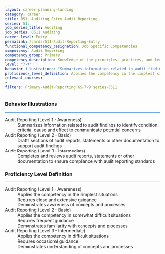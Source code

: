 ```yaml
---
layout: career-planning-landing
category: career
title: 0511 Auditing Entry Audit Reporting
series: 511
job_series_title: Auditing
job_series: 0511 Auditing
career_level: Entry
permalink: /cards/511-Audit-Reporting-Entry
functional_competency_designation: Job Specific Competencies
competency: Audit Reporting
competency_group: Primary
competency_description: Knowledge of the principles, practices, and techniques used to report audit findings (criteria, condition, cause, effect, and recommendation).
level: "7-9"
behavior_illustrations: "Summarizes information related to audit findings to identify condition, criteria, cause and effect to communicate potential concerns ? Drafts sections of audit reports, statements or other documentation to support audit findings ? Completes and reviews audit reports, statements or other documentation to ensure compliance with audit reporting standards"
proficiency_level_definition: Applies the competency in the simplest situations ? Requires close and extensive guidance ? Demonstrates awareness of concepts and processes ? Applies the competency in somewhat difficult situations ? Requires frequent guidance ? Demonstrates familiarity with concepts and processes  ? Applies the competency in difficult situations ? Requires occasional guidance ? Demonstrates understanding of concepts and processes
relevant_courses: 
- 
filters: Primary-Audit-Reporting GS-7-9 series-0511
---
```


<div class="desktop:grid-col-6 margin-y-3">
  <div class="border-top-2 bg-white padding-3 shadow-5 height-full members-hover border-1px button-border border-top-blue radius-lg card-text-color">
    <h3>Behavior Illustrations</h3>
    <hr style="background-color: #1b74e0 !important;"/>
    <dl class="text-base card-content-color"><dt>Audit Reporting (Level 1 - Awareness)</dt><dd>Summarizes information related to audit findings to identify condition, criteria, cause and effect to communicate potential concerns</dd><dt>Audit Reporting (Level 2 - Basic)</dt><dd>Drafts sections of audit reports, statements or other documentation to support audit findings</dd><dt>Audit Reporting (Level 3 - Intermediate)</dt><dd>Completes and reviews audit reports, statements or other documentation to ensure compliance with audit reporting standards</dd></dl>
  </div>
</div>
<div class="desktop:grid-col-6 margin-y-3">
  <div class="border-top-2 bg-white padding-3 shadow-5 height-full members-hover border-1px button-border border-top-blue radius-lg card-text-color">
    <h3>Proficiency Level Definition</h3>
     <hr style="background-color: #1b74e0 !important;"/>
    <dl class="text-base card-content-color"><dt>Audit Reporting (Level 1 - Awareness)</dt><dd>Applies the competency in the simplest situations </dd><dd> Requires close and extensive guidance </dd><dd> Demonstrates awareness of concepts and processes</dd><dt>Audit Reporting (Level 2 - Basic)</dt><dd>Applies the competency in somewhat difficult situations </dd><dd> Requires frequent guidance </dd><dd> Demonstrates familiarity with concepts and processes </dd><dt>Audit Reporting (Level 3 - Intermediate)</dt><dd>Applies the competency in difficult situations </dd><dd> Requires occasional guidance </dd><dd> Demonstrates understanding of concepts and processes</dd></dl>
  </div>
</div>